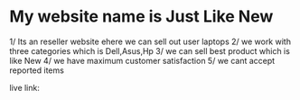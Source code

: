 # My website name is Just Like New
1/ Its an reseller website ehere we can sell out user laptops
2/ we work with three categories which is Dell,Asus,Hp
3/ we can sell best product which is like New 
4/ we have maximum customer satisfaction
5/ we cant accept reported items

live link: 

